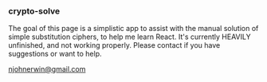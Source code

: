### crypto-solve

The goal of this page is a simplistic app to assist with the manual solution of simple substitution ciphers, to help me learn React. It's currently HEAVILY unfinished, and not working properly. Please contact if you have suggestions or want to help.

njohnerwin@gmail.com